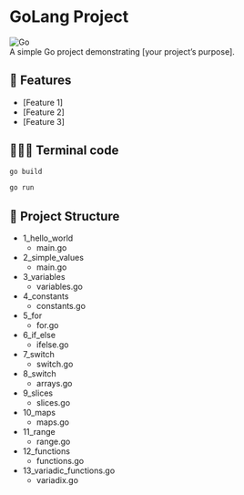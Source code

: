 # GoLang Project

![Go](https://img.shields.io/badge/Go-1.XX-blue.svg)  
A simple Go project demonstrating [your project’s purpose].

## 🚀 Features

- [Feature 1]
- [Feature 2]
- [Feature 3]

## 👩🏻‍💻 Terminal code

```bash
go build
```

```bash
go run
```

## 📂 Project Structure

- 1_hello_world
  - main.go
- 2_simple_values
  - main.go
- 3_variables
  - variables.go
- 4_constants
  - constants.go
- 5_for
  - for.go
- 6_if_else
  - ifelse.go
- 7_switch
  - switch.go
- 8_switch
  - arrays.go
- 9_slices
  - slices.go
- 10_maps
  - maps.go
- 11_range
  - range.go
- 12_functions
  - functions.go
- 13_variadic_functions.go
  - variadix.go
